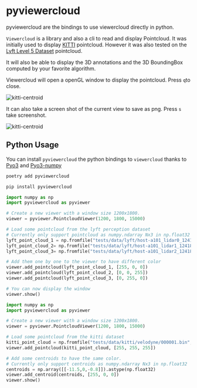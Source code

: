 # pyviewercloud

pyviewercloud are the bindings to use viewercloud directly in python.

`Viewercloud` is a library and also a cli to read and display Pointcloud.
It was initially used to display [KITTI](http://www.cvlibs.net/datasets/kitti/) pointcloud.
However it was also tested on the [Lyft Level 5 Dataset](https://self-driving.lyft.com/level5/data/) pointcloud.

It will also be able to display the 3D annotations and the 3D BoundingBox computed by your favorite algorithm.

Viewercloud will open a openGL window to display the pointcloud. Press `q`to close.

![kitti-centroid](https://raw.githubusercontent.com/ThomAub/viewercloud/master/assets/kitti_with_centroid.png)

It can also take a screen shot of the current view to save as png. Press `s` take screenshot.

![kitti-centroid](https://raw.githubusercontent.com/ThomAub/viewercloud/master/assets/screenshot.png)

## Python Usage

You can install `pyviewercloud` the python bindings to `viewercloud` thanks to [Pyo3](https://github.com/PyO3/pyo3) and [Pyo3-numpy](https://github.com/PyO3/rust-numpy)

```bash
poetry add pyviewercloud
```

```bash
pip install pyviewercloud
```

```python
import numpy as np
import pyviewercloud as pyviewer

# Create a new viewer with a window size 1200x1800.
viewer = pyviewer.PointcloudViewer(1200, 1800, 15000)

# Load some pointcloud from the lyft perception dataset
# Currently only support pointcloud as numpy.ndarray Nx3 in np.float32
lyft_point_cloud_1 = np.fromfile("tests/data/lyft/host-a101_lidar0_1241893239502712366.bin", dtype=np.float32).reshape((-1, 5))[:,:3]
lyft_point_cloud_2= np.fromfile("tests/data/lyft/host-a101_lidar1_1241893239502712366.bin", dtype=np.float32).reshape((-1, 5))[:,:3]
lyft_point_cloud_3= np.fromfile("tests/data/lyft/host-a101_lidar2_1241893239502712366.bin", dtype=np.float32).reshape((-1, 5))[:,:3]

# Add them one by one to the viewer to have different color
viewer.add_pointcloud(lyft_point_cloud_1, [255, 0, 0])
viewer.add_pointcloud(lyft_point_cloud_2, [0, 0, 255])
viewer.add_pointcloud(lyft_point_cloud_3, [0, 255, 0])

# You can now display the window
viewer.show()
```

```python
import numpy as np
import pyviewercloud as pyviewer

# Create a new viewer with a window size 1200x1800.
viewer = pyviewer.PointcloudViewer(1200, 1800, 15000)

# Load some pointcloud from the kitti dataset
kitti_point_cloud = np.fromfile("tests/data/kitti/velodyne/000001.bin", dtype=np.float32).reshape((-1, 4))[:,:3]
viewer.add_pointcloud(kitti_point_cloud, [255, 255, 255])

# Add some centroids to have the same color.
# Currently only support centroids as numpy.ndarray Nx3 in np.float32
centroids = np.array([[-11.5,0,-0.8]]).astype(np.float32)
viewer.add_centroid(centroids, [255, 0, 0])
viewer.show()
```

